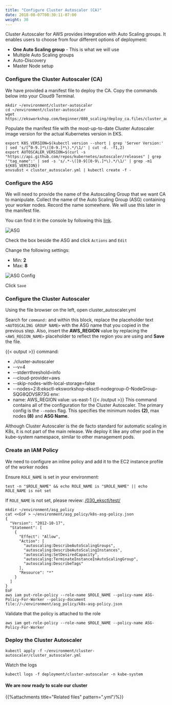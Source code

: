 ```yaml
---
title: "Configure Cluster Autoscaler (CA)"
date: 2018-08-07T08:30:11-07:00
weight: 30
---
```

Cluster Autoscaler for AWS provides integration with Auto Scaling groups. It enables users to choose from four different options of deployment:

* **One Auto Scaling group** - This is what we will use
* Multiple Auto Scaling groups
* Auto-Discovery
* Master Node setup

### Configure the Cluster Autoscaler (CA)
We have provided a manifest file to deploy the CA. Copy the commands below into your Cloud9 Terminal.

```
mkdir ~/environment/cluster-autoscaler
cd ~/environment/cluster-autoscaler
wget https://eksworkshop.com/beginner/080_scaling/deploy_ca.files/cluster_autoscaler.yml
```

Populate the manifest file with the most-up-to-date Cluster Autoscaler image version for the actual Kubernetes version in EKS.

```
export K8S_VERSION=$(kubectl version --short | grep 'Server Version:' | sed 's/[^0-9.]*\([0-9.]*\).*/\1/' | cut -d. -f1,2)
export AUTOSCALER_VERSION=$(curl -s "https://api.github.com/repos/kubernetes/autoscaler/releases" | grep '"tag_name":' | sed -s 's/.*-\([0-9][0-9\.]*\).*/\1/' | grep -m1 ${K8S_VERSION})
envsubst < cluster_autoscaler.yml | kubectl create -f -
```

### Configure the ASG
We will need to provide the name of the Autoscaling Group that we want CA to manipulate. Collect the name of the Auto Scaling Group (ASG) containing your worker nodes. Record the name somewhere. We will use this later in the manifest file.

You can find it in the console by following this [link](https://console.aws.amazon.com/ec2/autoscaling/home?#AutoScalingGroups:id=eksctl-eksworkshop-eksctl-nodegroup-0-NodeGroup-SQG8QDVSR73G;view=details;filter=eksworkshop).

![ASG](/images/scaling-asg.png)

Check the box beside the ASG and click `Actions` and `Edit`

Change the following settings:

* Min: **2**
* Max: **8**

![ASG Config](/images/scaling-asg-config.png)

Click `Save`

### Configure the Cluster Autoscaler

Using the file browser on the left, open cluster_autoscaler.yml

Search for `command:` and within this block, replace the placeholder text `<AUTOSCALING GROUP NAME>` with the ASG name that you copied in the previous step. Also, insert the **AWS_REGION** value by replacing the `<AWS_REGION_NAME>` placeholder to reflect the region you are using and **Save** the file.

{{< output >}}
command:
  - ./cluster-autoscaler
  - --v=4
  - --stderrthreshold=info
  - --cloud-provider=aws
  - --skip-nodes-with-local-storage=false
  - --nodes=2:8:eksctl-eksworkshop-eksctl-nodegroup-0-NodeGroup-SQG8QDVSR73G
env:
  - name: AWS_REGION
    value: us-east-1
{{< /output >}}
This command contains all of the configuration for the Cluster Autoscaler. The primary config is the `--nodes` flag. This specifies the minimum nodes **(2)**, max nodes **(8)** and **ASG Name**.

Although Cluster Autoscaler is the de facto standard for automatic scaling in K8s, it is not part of the main release. We deploy it like any other pod in the kube-system namespace, similar to other management pods.

### Create an IAM Policy
We need to configure an inline policy and add it to the EC2 instance profile of the worker nodes

Ensure `ROLE_NAME` is set in your environment:
```
test -n "$ROLE_NAME" && echo ROLE_NAME is "$ROLE_NAME" || echo ROLE_NAME is not set
```
If `ROLE_NAME` is not set, please review: [/030_eksctl/test/](/030_eksctl/test/)

```
mkdir ~/environment/asg_policy
cat <<EoF > ~/environment/asg_policy/k8s-asg-policy.json
{
  "Version": "2012-10-17",
  "Statement": [
    {
      "Effect": "Allow",
      "Action": [
        "autoscaling:DescribeAutoScalingGroups",
        "autoscaling:DescribeAutoScalingInstances",
        "autoscaling:SetDesiredCapacity",
        "autoscaling:TerminateInstanceInAutoScalingGroup",
        "autoscaling:DescribeTags"
      ],
      "Resource": "*"
    }
  ]
}
EoF
aws iam put-role-policy --role-name $ROLE_NAME --policy-name ASG-Policy-For-Worker --policy-document file://~/environment/asg_policy/k8s-asg-policy.json
```

Validate that the policy is attached to the role
```
aws iam get-role-policy --role-name $ROLE_NAME --policy-name ASG-Policy-For-Worker
```

### Deploy the Cluster Autoscaler

```
kubectl apply -f ~/environment/cluster-autoscaler/cluster_autoscaler.yml
```

Watch the logs
```
kubectl logs -f deployment/cluster-autoscaler -n kube-system
```

#### We are now ready to scale our cluster

{{%attachments title="Related files" pattern=".yml"/%}}
